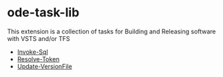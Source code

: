 # ode-task-lib
This extension is a collection of tasks for Building and Releasing software with VSTS and/or TFS

* [Invoke-Sql](Invoke-Sql.md)
* [Resolve-Token](Resolve-Token.md)
* [Update-VersionFile](Update-VersionFile.md)
